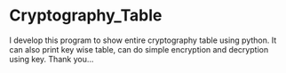 # Cryptography_Table
I develop this program to show entire cryptography table using python. It can also print key wise table, can do simple encryption and decryption using key. Thank you...
